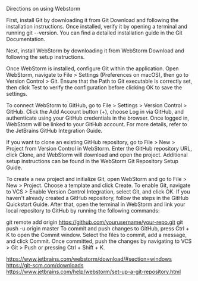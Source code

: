 Directions on using Webstorm

First, install Git by downloading it from Git Download and following the installation instructions. Once installed, verify it by opening a terminal and running git --version. You can find a detailed installation guide in the Git Documentation.

Next, install WebStorm by downloading it from WebStorm Download and following the setup instructions.

Once WebStorm is installed, configure Git within the application. Open WebStorm, navigate to File > Settings (Preferences on macOS), then go to Version Control > Git. Ensure that the Path to Git executable is correctly set, then click Test to verify the configuration before clicking OK to save the settings.

To connect WebStorm to GitHub, go to File > Settings > Version Control > GitHub. Click the Add Account button (+), choose Log in via GitHub, and authenticate using your GitHub credentials in the browser. Once logged in, WebStorm will be linked to your GitHub account. For more details, refer to the JetBrains GitHub Integration Guide.

If you want to clone an existing GitHub repository, go to File > New > Project from Version Control in WebStorm. Enter the GitHub repository URL, click Clone, and WebStorm will download and open the project. Additional setup instructions can be found in the WebStorm Git Repository Setup Guide.

To create a new project and initialize Git, open WebStorm and go to File > New > Project. Choose a template and click Create. To enable Git, navigate to VCS > Enable Version Control Integration, select Git, and click OK. If you haven't already created a GitHub repository, follow the steps in the GitHub Quickstart Guide. After that, open the terminal in WebStorm and link your local repository to GitHub by running the following commands:

git remote add origin https://github.com/yourusername/your-repo.git
git push -u origin master
To commit and push changes to GitHub, press Ctrl + K to open the Commit window. Select the files to commit, add a message, and click Commit. Once committed, push the changes by navigating to VCS > Git > Push or pressing Ctrl + Shift + K.

https://www.jetbrains.com/webstorm/download/#section=windows
https://git-scm.com/downloads
https://www.jetbrains.com/help/webstorm/set-up-a-git-repository.html
